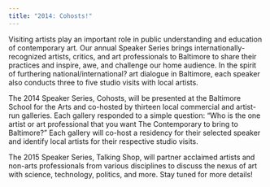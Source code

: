 ```yaml
---
title: "2014: Cohosts!"
---
```


Visiting artists play an important role in public understanding and education of contemporary art. Our annual Speaker Series brings internationally-recognized artists, critics, and art professionals to Baltimore to share their practices and inspire, awe, and challenge our home audience. In the spirit of furthering national/international? art dialogue in Baltimore, each speaker also conducts three to five studio visits with local artists.

The 2014 Speaker Series, Cohosts, will be presented at the Baltimore School for the Arts and co-hosted by thirteen local commercial and artist-run galleries. Each gallery responded to a simple question: “Who is the one artist or art professional that you want The Contemporary to bring to Baltimore?” Each gallery will co-host a residency for their selected speaker and identify local artists for their respective studio visits.

The 2015 Speaker Series, Talking Shop, will partner acclaimed artists and non-arts professionals from various disciplines to discuss the nexus of art with science, technology, politics, and more. Stay tuned for more details!